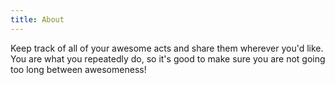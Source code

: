 ```yaml
---
title: About
---
```


Keep track of all of your awesome acts and share them wherever you'd like. You are what you repeatedly do, so it's good to make sure you are not going too long between awesomeness!